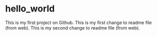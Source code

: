 # hello_world
This is my first project on Github.
This is my first change to readme file (from web).
This is my second change to readme file (from web).
